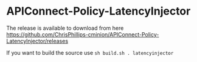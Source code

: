# APIConnect-Policy-LatencyInjector

The release is available to download from here https://github.com/ChrisPhillips-cminion/APIConnect-Policy-LatencyInjector/releases

If you want to build the source use 
```sh build.sh . latencyinjector```
